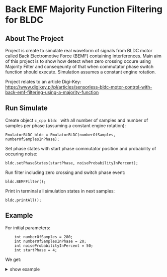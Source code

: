 # Back EMF Majority Function Filtering for BLDC

## About The Project
Project is create to simulate real waveform of signals from BLDC motor called Back Electromotive Force (BEMF) containing interferences. Main aim of this project is to show how detect when zero crossing occure using Majority Filter and conseqeunty of that when commutator phase switch function should execute. Simulation assumes a constant engine rotation.


Project relates to an article Digi-Key: https://www.digikey.pl/pl/articles/sensorless-bldc-motor-control-with-back-emf-filtering-using-a-majority-function


## Run Simulate

Create object ```c_cpp bldc ``` with all number of samples and number of samples per phase (assuming a constant engine rotation):
```c_cpp
EmulatorBLDC bldc = EmulatorBLDC(numberOfSamples, numberOfSamplesInPhase);
```

Set phase states with start phase commutator position and probability of occuring noise:
```c_cpp
bldc.setPhaseStates(startPhase, noiseProbabilityInPercent);
```

Run filter including zero crossing and switch phase event:
```c_cpp
bldc.BEMFFilter();
```

Print in terminal all simulation states in next samples:
```c_cpp
bldc.printAll();
```

## Example
For initial parameters:
```c_cpp
    int numberOfSamples = 280;
    int numberOfSamplesInPhase = 20;
    int noiseProbabilityInPercent = 50;
    int startPhase = 4;
```

We get:
<details><summary>show example</summary>
<p>
No. | Sig. ABC|Log|Com|Filter
0   |  0 1 1  | 1 | 0 | 2
1   |  1 1 0  | 1 | 0 | 6
2   |  1 1 0  | 1 | 0 | 14
3   |  1 0 1  | 0 | 0 | 28
4   |  1 1 0  | 1 | 0 | 58
5   |  1 1 0  | 1 | 0 | 54
6   |  0 0 0  | 0 | 0 | 44
7   |  1 1 0  | 1 | 0 | 26
8   |  1 1 1  | 1 | 0 | 54
9   |  0 0 0  | 0 | 0 | 44
10  |  1 1 0  | 1 | 0 | 26
11  |  1 1 1  | 1 | 0 | 54
12  |  1 1 0  | 1 | 0 | 46
13  |  1 0 0  | 0 | 0 | 28
14  |  0 1 0  | 1 | 0 | 58
15  |  1 1 1  | 1 | 0 | 54
16  |  1 1 0  | 1 | 0 | 46
17  |  0 1 0  | 1 | 0 | 30
18  |  1 1 1  | 1 | 0 | 62
19  |  1 0 0  | 0 | 0 | 60
20  |  0 0 0  | 0 | 1 | 1  <- zero crossing event
21  |  1 0 1  | 0 | 1 | 2
22  |  1 1 0  | 1 | 1 | 6
23  |  0 0 0  | 1 | 1 | 14  <- switch phase event
24  |  1 0 0  | 1 | 1 | 30
25  |  1 1 1  | 0 | 1 | 60
26  |  1 0 0  | 1 | 1 | 58
27  |  0 0 0  | 1 | 1 | 54
28  |  1 1 0  | 1 | 1 | 46
29  |  1 0 1  | 0 | 1 | 28
30  |  0 0 0  | 1 | 1 | 58
31  |  1 1 0  | 1 | 1 | 54
32  |  1 0 1  | 0 | 1 | 44
33  |  0 0 0  | 1 | 1 | 26
34  |  1 0 0  | 1 | 1 | 54
35  |  1 0 1  | 0 | 1 | 44
36  |  1 0 0  | 1 | 1 | 26
37  |  0 1 0  | 1 | 1 | 54
38  |  1 0 0  | 1 | 1 | 46
39  |  1 0 1  | 0 | 1 | 28
40  |  1 0 1  | 0 | 2 | 1  <- zero crossing event
41  |  0 0 1  | 0 | 2 | 2
42  |  1 0 0  | 1 | 2 | 6
43  |  1 0 1  | 1 | 2 | 14
44  |  0 1 1  | 0 | 2 | 28
45  |  1 0 1  | 1 | 2 | 58
46  |  1 0 1  | 1 | 2 | 54  <- switch phase event
47  |  1 0 1  | 1 | 2 | 46
48  |  0 1 0  | 0 | 2 | 28
49  |  1 0 1  | 1 | 2 | 58
50  |  1 0 1  | 1 | 2 | 54
51  |  0 1 1  | 0 | 2 | 44
52  |  1 0 1  | 1 | 2 | 26
53  |  1 0 1  | 1 | 2 | 54
54  |  0 1 0  | 0 | 2 | 44
55  |  1 0 1  | 1 | 2 | 26
56  |  1 0 1  | 1 | 2 | 54
57  |  0 0 0  | 0 | 2 | 44
58  |  1 1 1  | 1 | 2 | 26
59  |  1 0 1  | 1 | 2 | 54
60  |  0 0 1  | 0 | 2 | 44
61  |  0 1 0  | 0 | 3 | 1  <- zero crossing event
62  |  1 0 1  | 1 | 3 | 2
63  |  0 0 1  | 1 | 3 | 6
64  |  0 0 0  | 1 | 3 | 14
65  |  1 1 1  | 0 | 3 | 28
66  |  0 0 1  | 1 | 3 | 58
67  |  0 0 1  | 1 | 3 | 54
68  |  1 1 0  | 0 | 3 | 44
69  |  0 0 1  | 1 | 3 | 26
70  |  0 0 1  | 1 | 3 | 54
71  |  1 0 0  | 1 | 3 | 46  <- switch phase event
72  |  0 0 1  | 1 | 3 | 30
73  |  0 1 1  | 0 | 3 | 60
74  |  1 0 0  | 1 | 3 | 58
75  |  0 0 1  | 1 | 3 | 54
76  |  0 0 1  | 1 | 3 | 46
77  |  0 0 1  | 1 | 3 | 30
78  |  1 0 1  | 1 | 3 | 62
79  |  0 1 1  | 0 | 3 | 60
80  |  0 1 1  | 0 | 4 | 1  <- zero crossing event
81  |  0 1 1  | 1 | 4 | 2
82  |  1 1 1  | 1 | 4 | 6
83  |  0 0 0  | 0 | 4 | 12
84  |  0 1 1  | 1 | 4 | 26
85  |  1 1 1  | 1 | 4 | 54
86  |  0 0 1  | 1 | 4 | 46
87  |  0 1 0  | 0 | 4 | 28
88  |  0 1 1  | 1 | 4 | 58
89  |  0 0 1  | 1 | 4 | 54
90  |  0 1 1  | 1 | 4 | 46  <- switch phase event
91  |  0 1 0  | 0 | 4 | 28
92  |  1 0 1  | 1 | 4 | 58
93  |  0 1 1  | 1 | 4 | 54
94  |  0 1 1  | 1 | 4 | 46
95  |  1 0 1  | 1 | 4 | 30
96  |  0 1 1  | 1 | 4 | 62
97  |  0 1 1  | 1 | 4 | 62
98  |  1 0 1  | 1 | 4 | 62
99  |  0 1 1  | 1 | 4 | 62
100 |  0 1 0  | 0 | 4 | 60
101 |  0 0 0  | 0 | 5 | 1  <- zero crossing event
102 |  1 1 1  | 0 | 5 | 2
103 |  0 1 0  | 1 | 5 | 6
104 |  0 1 0  | 1 | 5 | 14
105 |  1 1 0  | 0 | 5 | 28
106 |  0 0 1  | 1 | 5 | 58
107 |  0 1 0  | 1 | 5 | 54
108 |  0 1 0  | 1 | 5 | 46
109 |  1 1 1  | 0 | 5 | 28
110 |  0 1 0  | 1 | 5 | 58
111 |  0 0 0  | 1 | 5 | 54  <- switch phase event
112 |  1 1 0  | 0 | 5 | 44
113 |  0 1 0  | 1 | 5 | 26
114 |  0 1 1  | 1 | 5 | 54
115 |  1 0 0  | 0 | 5 | 44
116 |  0 1 0  | 1 | 5 | 26
117 |  0 1 0  | 1 | 5 | 54
118 |  0 0 0  | 1 | 5 | 46
119 |  1 1 0  | 0 | 5 | 28
120 |  1 1 0  | 0 | 0 | 1  <- zero crossing event
121 |  1 0 0  | 0 | 0 | 2
122 |  1 1 0  | 1 | 0 | 6
123 |  0 1 1  | 1 | 0 | 14
124 |  1 0 0  | 0 | 0 | 28
125 |  1 1 0  | 1 | 0 | 58
126 |  1 1 0  | 1 | 0 | 54
127 |  0 1 0  | 1 | 0 | 46
128 |  1 0 0  | 0 | 0 | 28
129 |  1 1 1  | 1 | 0 | 58  <- switch phase event
130 |  0 1 0  | 1 | 0 | 54
131 |  1 0 0  | 0 | 0 | 44
132 |  1 1 1  | 1 | 0 | 26
133 |  1 1 0  | 1 | 0 | 54
134 |  1 1 0  | 1 | 0 | 46
135 |  1 0 0  | 0 | 0 | 28
136 |  0 1 1  | 1 | 0 | 58
137 |  1 1 0  | 1 | 0 | 54
138 |  1 0 0  | 0 | 0 | 44
139 |  1 1 0  | 1 | 0 | 26
140 |  0 0 1  | 0 | 1 | 1  <- zero crossing event
141 |  1 1 0  | 1 | 1 | 2
142 |  1 0 0  | 1 | 1 | 6
143 |  1 0 1  | 0 | 1 | 12
144 |  1 0 0  | 1 | 1 | 26
145 |  1 0 0  | 1 | 1 | 54
146 |  0 1 1  | 0 | 1 | 44
147 |  1 0 0  | 1 | 1 | 26
148 |  1 0 0  | 1 | 1 | 54
149 |  1 0 1  | 0 | 1 | 44
150 |  0 1 0  | 1 | 1 | 26  <- switch phase event
151 |  1 0 0  | 1 | 1 | 54
152 |  1 0 0  | 1 | 1 | 46
153 |  1 0 0  | 1 | 1 | 30
154 |  0 0 1  | 0 | 1 | 60
155 |  1 1 0  | 1 | 1 | 58
156 |  1 0 0  | 1 | 1 | 54
157 |  1 0 1  | 0 | 1 | 44
158 |  1 1 0  | 1 | 1 | 26
159 |  1 0 0  | 1 | 1 | 54
160 |  1 0 1  | 0 | 1 | 44
161 |  1 0 1  | 0 | 2 | 1  <- zero crossing event
162 |  0 1 0  | 0 | 2 | 2
163 |  1 0 1  | 1 | 2 | 6
164 |  1 0 1  | 1 | 2 | 14
165 |  1 1 1  | 1 | 2 | 30
166 |  1 0 1  | 1 | 2 | 62
167 |  1 0 0  | 1 | 2 | 62
168 |  0 1 1  | 0 | 2 | 60
169 |  1 0 1  | 1 | 2 | 58
170 |  1 0 1  | 1 | 2 | 54
171 |  0 0 1  | 0 | 2 | 44  <- switch phase event
172 |  1 0 1  | 1 | 2 | 26
173 |  1 1 0  | 1 | 2 | 54
174 |  1 0 1  | 1 | 2 | 46
175 |  0 0 1  | 0 | 2 | 28
176 |  1 1 0  | 1 | 2 | 58
177 |  1 0 1  | 1 | 2 | 54
178 |  1 0 1  | 1 | 2 | 46
179 |  1 1 1  | 1 | 2 | 30
180 |  0 0 1  | 0 | 2 | 60
181 |  0 0 0  | 0 | 3 | 1  <- zero crossing event
182 |  1 1 1  | 0 | 3 | 2
183 |  0 0 1  | 1 | 3 | 6
184 |  0 0 1  | 1 | 3 | 14
185 |  1 1 1  | 0 | 3 | 28
186 |  0 0 0  | 1 | 3 | 58
187 |  0 0 1  | 1 | 3 | 54
188 |  0 1 1  | 0 | 3 | 44
189 |  1 0 1  | 1 | 3 | 26
190 |  0 0 0  | 1 | 3 | 54
191 |  0 1 1  | 0 | 3 | 44  <- switch phase event
192 |  0 0 1  | 1 | 3 | 26
193 |  0 0 1  | 1 | 3 | 54
194 |  0 1 1  | 0 | 3 | 44
195 |  0 0 1  | 1 | 3 | 26
196 |  1 0 0  | 1 | 3 | 54
197 |  0 1 1  | 0 | 3 | 44
198 |  0 0 1  | 1 | 3 | 26
199 |  1 0 0  | 1 | 3 | 54
200 |  0 0 1  | 1 | 3 | 46
201 |  0 1 1  | 0 | 3 | 28
202 |  1 1 0  | 0 | 4 | 1  <- zero crossing event
203 |  0 0 1  | 1 | 4 | 2
204 |  0 1 1  | 1 | 4 | 6
205 |  1 1 0  | 0 | 4 | 12
206 |  0 0 1  | 1 | 4 | 26
207 |  0 1 1  | 1 | 4 | 54
208 |  0 1 1  | 1 | 4 | 46
209 |  1 0 0  | 0 | 4 | 28
210 |  0 1 1  | 1 | 4 | 58
211 |  0 1 1  | 1 | 4 | 54
212 |  1 1 1  | 1 | 4 | 46  <- switch phase event
213 |  0 1 1  | 1 | 4 | 30
214 |  0 0 1  | 1 | 4 | 62
215 |  0 1 0  | 0 | 4 | 60
216 |  1 1 1  | 1 | 4 | 58
217 |  0 1 1  | 1 | 4 | 54
218 |  0 1 1  | 1 | 4 | 46
219 |  0 1 1  | 1 | 4 | 30
220 |  0 0 0  | 0 | 4 | 60
221 |  1 1 1  | 1 | 4 | 58
222 |  0 1 0  | 0 | 5 | 1  <- zero crossing event
223 |  0 1 0  | 1 | 5 | 2
224 |  0 1 1  | 1 | 5 | 6
225 |  1 1 0  | 0 | 5 | 12
226 |  0 1 0  | 1 | 5 | 26
227 |  0 1 1  | 1 | 5 | 54
228 |  0 0 0  | 1 | 5 | 46
229 |  1 1 0  | 0 | 5 | 28
230 |  0 1 1  | 1 | 5 | 58
231 |  0 0 0  | 1 | 5 | 54
232 |  1 1 0  | 0 | 5 | 44  <- switch phase event
233 |  0 1 1  | 1 | 5 | 26
234 |  0 1 0  | 1 | 5 | 54
235 |  0 1 0  | 1 | 5 | 46
236 |  0 0 1  | 1 | 5 | 30
237 |  1 1 0  | 0 | 5 | 60
238 |  0 1 0  | 1 | 5 | 58
239 |  0 1 1  | 1 | 5 | 54
240 |  1 0 0  | 0 | 5 | 44
241 |  0 1 0  | 1 | 5 | 26
242 |  1 1 0  | 0 | 0 | 1  <- zero crossing event
243 |  1 1 1  | 1 | 0 | 2
244 |  0 0 0  | 0 | 0 | 4
245 |  1 1 0  | 1 | 0 | 10
246 |  1 1 1  | 1 | 0 | 22
247 |  1 0 0  | 0 | 0 | 44
248 |  0 1 0  | 1 | 0 | 26
249 |  1 1 0  | 1 | 0 | 54
250 |  1 0 0  | 0 | 0 | 44
251 |  0 1 1  | 1 | 0 | 26
252 |  1 1 0  | 1 | 0 | 54  <- switch phase event
253 |  1 0 0  | 0 | 0 | 44
254 |  1 1 0  | 1 | 0 | 26
255 |  1 1 1  | 1 | 0 | 54
256 |  0 0 0  | 0 | 0 | 44
257 |  1 1 0  | 1 | 0 | 26
258 |  1 1 1  | 1 | 0 | 54
259 |  1 0 0  | 0 | 0 | 44
260 |  0 0 0  | 0 | 1 | 1  <- zero crossing event
261 |  1 0 1  | 0 | 1 | 2
262 |  1 0 0  | 1 | 1 | 6
263 |  1 0 0  | 1 | 1 | 14
264 |  0 0 1  | 0 | 1 | 28
265 |  1 1 0  | 1 | 1 | 58
266 |  1 0 0  | 1 | 1 | 54
267 |  1 0 1  | 0 | 1 | 44
268 |  1 1 0  | 1 | 1 | 26
269 |  0 0 0  | 1 | 1 | 54  <- switch phase event
270 |  1 0 0  | 1 | 1 | 46
271 |  1 1 0  | 1 | 1 | 30
272 |  0 0 1  | 0 | 1 | 60
273 |  1 0 0  | 1 | 1 | 58
274 |  1 0 0  | 1 | 1 | 54
275 |  0 0 1  | 0 | 1 | 44
276 |  1 1 0  | 1 | 1 | 26
277 |  1 0 0  | 1 | 1 | 54
278 |  0 0 0  | 1 | 1 | 46
279 |  1 1 1  | 0 | 1 | 28
</p>
</details>